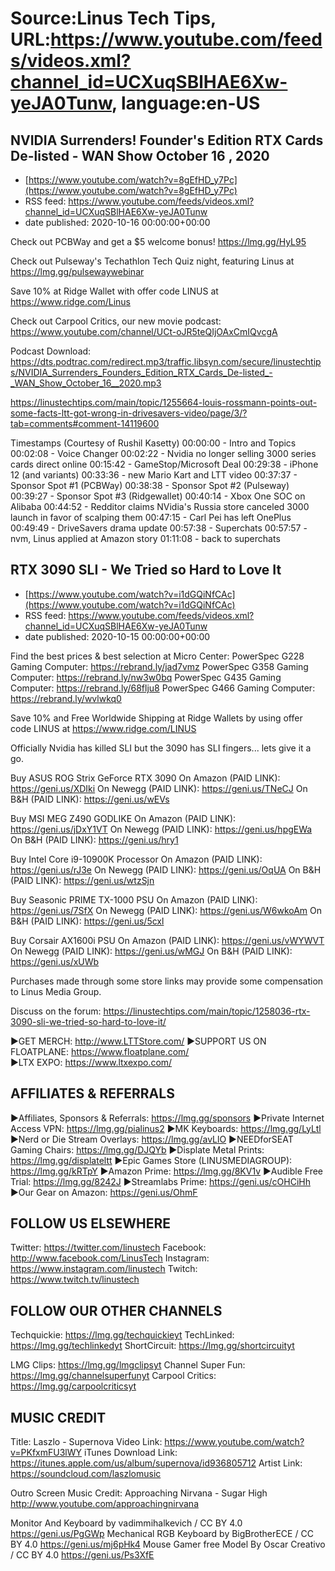 # Source:Linus Tech Tips, URL:https://www.youtube.com/feeds/videos.xml?channel_id=UCXuqSBlHAE6Xw-yeJA0Tunw, language:en-US

## NVIDIA Surrenders! Founder's Edition RTX Cards De-listed - WAN Show October 16 , 2020
 - [https://www.youtube.com/watch?v=8gEfHD_y7Pc](https://www.youtube.com/watch?v=8gEfHD_y7Pc)
 - RSS feed: https://www.youtube.com/feeds/videos.xml?channel_id=UCXuqSBlHAE6Xw-yeJA0Tunw
 - date published: 2020-10-16 00:00:00+00:00

Check out PCBWay and get a $5 welcome bonus! https://lmg.gg/HyL95 

Check out Pulseway's Techathlon Tech Quiz night, featuring Linus at https://lmg.gg/pulsewaywebinar

Save 10% at Ridge Wallet with offer code LINUS at https://www.ridge.com/Linus

Check out Carpool Critics, our new movie podcast: https://www.youtube.com/channel/UCt-oJR5teQIjOAxCmIQvcgA

Podcast Download: https://dts.podtrac.com/redirect.mp3/traffic.libsyn.com/secure/linustechtips/NVIDIA_Surrenders_Founders_Edition_RTX_Cards_De-listed_-_WAN_Show_October_16__2020.mp3

https://linustechtips.com/main/topic/1255664-louis-rossmann-points-out-some-facts-ltt-got-wrong-in-drivesavers-video/page/3/?tab=comments#comment-14119600

Timestamps (Courtesy of Rushil Kasetty)
00:00:00 - Intro and Topics
00:02:08 - Voice Changer 
00:02:22 - Nvidia no longer selling 3000 series cards direct online
00:15:42 - GameStop/Microsoft Deal
00:29:38 - iPhone 12 (and variants)
00:33:36 - new Mario Kart and LTT video
00:37:37 - Sponsor Spot #1 (PCBWay)
00:38:38 - Sponsor Spot #2 (Pulseway)
00:39:27 - Sponsor Spot #3 (Ridgewallet)
00:40:14 - Xbox One SOC on Alibaba
00:44:52 -  Redditor claims NVidia's Russia store canceled 3000 launch in favor of scalping them
00:47:15 - Carl Pei has left OnePlus
00:49:49 - DriveSavers  drama update
00:57:38 - Superchats
00:57:57 - nvm, Linus applied at Amazon story
01:11:08 - back to superchats

## RTX 3090 SLI - We Tried so Hard to Love It
 - [https://www.youtube.com/watch?v=i1dGQiNfCAc](https://www.youtube.com/watch?v=i1dGQiNfCAc)
 - RSS feed: https://www.youtube.com/feeds/videos.xml?channel_id=UCXuqSBlHAE6Xw-yeJA0Tunw
 - date published: 2020-10-15 00:00:00+00:00

Find the best prices & best selection at Micro Center:
PowerSpec G228 Gaming Computer: https://rebrand.ly/jad7vmz
PowerSpec G358 Gaming Computer: https://rebrand.ly/nw3w0bq
PowerSpec G435 Gaming Computer: https://rebrand.ly/68flju8
PowerSpec G466 Gaming Computer: https://rebrand.ly/wvlwkq0

Save 10% and Free Worldwide Shipping at Ridge Wallets by using offer code LINUS at https://www.ridge.com/LINUS

Officially Nvidia has killed SLI but the 3090 has SLI fingers... lets give it a go.

Buy ASUS ROG Strix GeForce RTX 3090
On Amazon (PAID LINK): https://geni.us/XDIki
On Newegg (PAID LINK): https://geni.us/TNeCJ
On B&H (PAID LINK): https://geni.us/wEVs

Buy MSI MEG Z490 GODLIKE
On Amazon (PAID LINK): https://geni.us/jDxY1VT
On Newegg (PAID LINK): https://geni.us/hpgEWa
On B&H (PAID LINK): https://geni.us/hry1

Buy Intel Core i9-10900K Processor
On Amazon (PAID LINK): https://geni.us/rJ3e
On Newegg (PAID LINK): https://geni.us/OqUA
On B&H (PAID LINK): https://geni.us/wtzSjn

Buy Seasonic PRIME TX-1000 PSU
On Amazon (PAID LINK): https://geni.us/7SfX
On Newegg (PAID LINK): https://geni.us/W6wkoAm
On B&H (PAID LINK): https://geni.us/5cxl

Buy Corsair AX1600i PSU
On Amazon (PAID LINK): https://geni.us/vWYWVT
On Newegg (PAID LINK): https://geni.us/wMGJ
On B&H (PAID LINK): https://geni.us/xUWb

Purchases made through some store links may provide some compensation to Linus Media Group.

Discuss on the forum: https://linustechtips.com/main/topic/1258036-rtx-3090-sli-we-tried-so-hard-to-love-it/

►GET MERCH: http://www.LTTStore.com/
►SUPPORT US ON FLOATPLANE: https://www.floatplane.com/  
►LTX EXPO: https://www.ltxexpo.com/   

AFFILIATES & REFERRALS
---------------------------------------------------
►Affiliates, Sponsors & Referrals: https://lmg.gg/sponsors
►Private Internet Access VPN: https://lmg.gg/pialinus2
►MK Keyboards: https://lmg.gg/LyLtl
►Nerd or Die Stream Overlays: https://lmg.gg/avLlO
►NEEDforSEAT Gaming Chairs: https://lmg.gg/DJQYb
►Displate Metal Prints: https://lmg.gg/displateltt
►Epic Games Store (LINUSMEDIAGROUP): https://lmg.gg/kRTpY
►Amazon Prime: https://lmg.gg/8KV1v
►Audible Free Trial: https://lmg.gg/8242J
►Streamlabs Prime: https://geni.us/cOHCiHh
►Our Gear on Amazon: https://geni.us/OhmF
 
FOLLOW US ELSEWHERE
---------------------------------------------------  
Twitter: https://twitter.com/linustech
Facebook: http://www.facebook.com/LinusTech
Instagram: https://www.instagram.com/linustech
Twitch: https://www.twitch.tv/linustech

FOLLOW OUR OTHER CHANNELS
---------------------------------------------------  
Techquickie: https://lmg.gg/techquickieyt
TechLinked: https://lmg.gg/techlinkedyt
ShortCircuit: https://lmg.gg/shortcircuityt

LMG Clips: https://lmg.gg/lmgclipsyt
Channel Super Fun: https://lmg.gg/channelsuperfunyt
Carpool Critics: https://lmg.gg/carpoolcriticsyt

MUSIC CREDIT
---------------------------------------------------  
Title: Laszlo - Supernova
Video Link: https://www.youtube.com/watch?v=PKfxmFU3lWY
iTunes Download Link: https://itunes.apple.com/us/album/supernova/id936805712
Artist Link: https://soundcloud.com/laszlomusic

Outro Screen Music Credit: Approaching Nirvana - Sugar High http://www.youtube.com/approachingnirvana

Monitor And Keyboard by vadimmihalkevich / CC BY 4.0  https://geni.us/PgGWp
Mechanical RGB Keyboard by BigBrotherECE / CC BY 4.0 https://geni.us/mj6pHk4
Mouse Gamer free Model By Oscar Creativo / CC BY 4.0 https://geni.us/Ps3XfE

